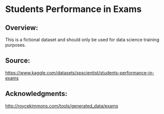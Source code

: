 # **Students Performance in Exams**

## **Overview:** 

This is a fictional dataset and should only be used for data science training purposes.

## **Source:** 
https://www.kaggle.com/datasets/spscientist/students-performance-in-exams

## **Acknowledgments:**
http://roycekimmons.com/tools/generated_data/exams
